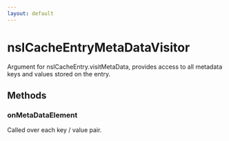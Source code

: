 ```yaml
---
layout: default
---
```


# nsICacheEntryMetaDataVisitor #

Argument for nsICacheEntry.visitMetaData, provides access to all metadata
keys and values stored on the entry.


## Methods ##

### onMetaDataElement ###

Called over each key / value pair.

